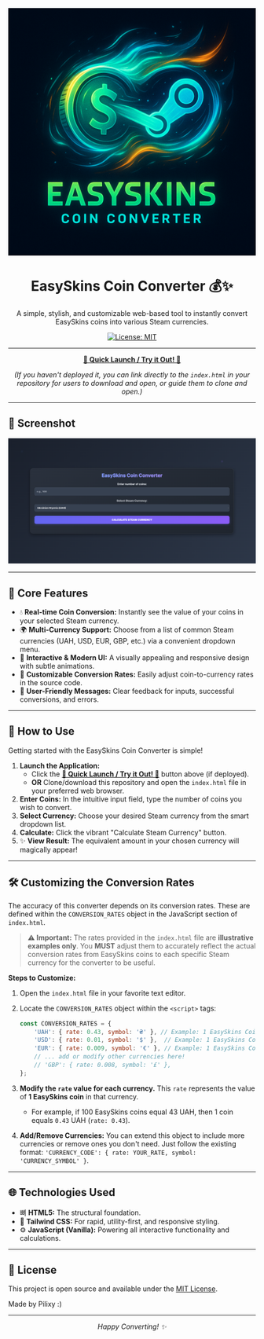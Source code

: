 <div align="center">
  <img src="./images/logo.png" alt="EasySkins Coin Converter Banner" width="600"/>
  <h1>EasySkins Coin Converter 💰✨</h1>
  <p>
    A simple, stylish, and customizable web-based tool to instantly convert EasySkins coins into various Steam currencies.
  </p>
  <p>
    <a href="https://darkphoenixir.github.io/EasySkins-Coin-Converter-//blob/main/LICENSE.md">
      <img src="https://img.shields.io/badge/License-MIT-yellow.svg" alt="License: MIT"/>
    </a>
    <!-- Add other badges if you have them, e.g., for build status, version -->
  </p>
</div>

---

<p align="center">
  <strong>
    <a href="https://darkphoenixir.github.io/EasySkins-Coin-Converter-/" target="_blank">
      🚀 Quick Launch / Try it Out! 🚀
    </a>
  </strong>
</p>
<p align="center">
  <em>(If you haven't deployed it, you can link directly to the <code>index.html</code> in your repository for users to download and open, or guide them to clone and open.)</em>
</p>

---

## 📸 Screenshot

<p align="center">
  <img src="./images/screenshot.png" alt="EasySkins Coin Converter Screenshot" width="700"/>
  <!--
    IMPORTANT:
    1. Create a folder named `images` (or similar) in your repository's root.
    2. Place your screenshot (e.g., `screenshot.png`) inside this `images` folder.
    3. Ensure the path `./images/screenshot.png` above is correct.
  -->
</p>

---

## 🌟 Core Features

*   💧 **Real-time Coin Conversion:** Instantly see the value of your coins in your selected Steam currency.
*   🌍 **Multi-Currency Support:** Choose from a list of common Steam currencies (UAH, USD, EUR, GBP, etc.) via a convenient dropdown menu.
*   🎨 **Interactive & Modern UI:** A visually appealing and responsive design with subtle animations.
*   🔧 **Customizable Conversion Rates:** Easily adjust coin-to-currency rates in the source code.
*   💬 **User-Friendly Messages:** Clear feedback for inputs, successful conversions, and errors.

---

## 🚀 How to Use

Getting started with the EasySkins Coin Converter is simple!

1.  **Launch the Application:**
    *   Click the **[🚀 Quick Launch / Try it Out! 🚀](#)** button above (if deployed).
    *   **OR** Clone/download this repository and open the `index.html` file in your preferred web browser.
2.  **Enter Coins:** In the intuitive input field, type the number of coins you wish to convert.
3.  **Select Currency:** Choose your desired Steam currency from the smart dropdown list.
4.  **Calculate:** Click the vibrant "Calculate Steam Currency" button.
5.  ✨ **View Result:** The equivalent amount in your chosen currency will magically appear!

---

## 🛠️ Customizing the Conversion Rates

The accuracy of this converter depends on its conversion rates. These are defined within the `CONVERSION_RATES` object in the JavaScript section of `index.html`.

> **⚠️ Important:** The rates provided in the `index.html` file are **illustrative examples only**. You **MUST** adjust them to accurately reflect the actual conversion rates from EasySkins coins to each specific Steam currency for the converter to be useful.

**Steps to Customize:**

1.  Open the `index.html` file in your favorite text editor.
2.  Locate the `CONVERSION_RATES` object within the `<script>` tags:

    ```javascript
    const CONVERSION_RATES = {
        'UAH': { rate: 0.43, symbol: '₴' }, // Example: 1 EasySkins Coin = 0.43 UAH
        'USD': { rate: 0.01, symbol: '$' },  // Example: 1 EasySkins Coin = 0.01 USD
        'EUR': { rate: 0.009, symbol: '€' }, // Example: 1 EasySkins Coin = 0.009 EUR
        // ... add or modify other currencies here!
        // 'GBP': { rate: 0.008, symbol: '£' },
    };
    ```

3.  **Modify the `rate` value for each currency.** This `rate` represents the value of **1 EasySkins coin** in that currency.
    *   For example, if 100 EasySkins coins equal 43 UAH, then 1 coin equals `0.43` UAH (`rate: 0.43`).
4.  **Add/Remove Currencies:** You can extend this object to include more currencies or remove ones you don't need. Just follow the existing format: `'CURRENCY_CODE': { rate: YOUR_RATE, symbol: 'CURRENCY_SYMBOL' }`.

---

## 🌐 Technologies Used

*   뼈 **HTML5:** The structural foundation.
*   🎨 **Tailwind CSS:** For rapid, utility-first, and responsive styling.
*   ⚙️ **JavaScript (Vanilla):** Powering all interactive functionality and calculations.

---

## 📝 License

This project is open source and available under the [MIT License](LICENSE.md).

Made by Pilixy :)

---

<p align="center">
  <em>Happy Converting! ✨</em>
</p>
